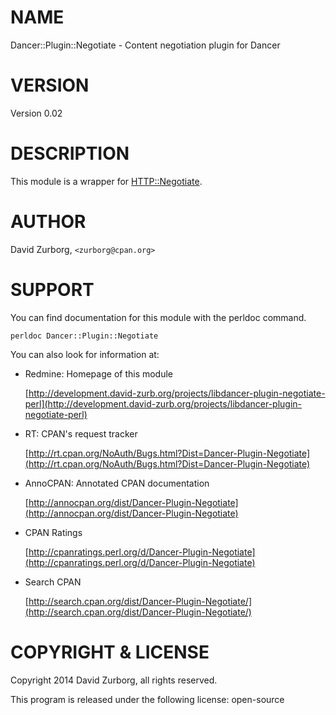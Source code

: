 # NAME

Dancer::Plugin::Negotiate - Content negotiation plugin for Dancer

# VERSION

Version 0.02

# DESCRIPTION

This module is a wrapper for [HTTP::Negotiate](https://metacpan.org/pod/HTTP::Negotiate).

# AUTHOR

David Zurborg, `<zurborg@cpan.org>`

# SUPPORT

You can find documentation for this module with the perldoc command.

    perldoc Dancer::Plugin::Negotiate

You can also look for information at:

- Redmine: Homepage of this module

    [http://development.david-zurb.org/projects/libdancer-plugin-negotiate-perl](http://development.david-zurb.org/projects/libdancer-plugin-negotiate-perl)

- RT: CPAN's request tracker

    [http://rt.cpan.org/NoAuth/Bugs.html?Dist=Dancer-Plugin-Negotiate](http://rt.cpan.org/NoAuth/Bugs.html?Dist=Dancer-Plugin-Negotiate)

- AnnoCPAN: Annotated CPAN documentation

    [http://annocpan.org/dist/Dancer-Plugin-Negotiate](http://annocpan.org/dist/Dancer-Plugin-Negotiate)

- CPAN Ratings

    [http://cpanratings.perl.org/d/Dancer-Plugin-Negotiate](http://cpanratings.perl.org/d/Dancer-Plugin-Negotiate)

- Search CPAN

    [http://search.cpan.org/dist/Dancer-Plugin-Negotiate/](http://search.cpan.org/dist/Dancer-Plugin-Negotiate/)

# COPYRIGHT & LICENSE

Copyright 2014 David Zurborg, all rights reserved.

This program is released under the following license: open-source
